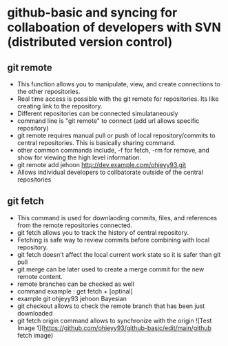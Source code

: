 # [](#header-1)github-basic and syncing for collaboation of developers with SVN (distributed version control)

## [](#header-2)git remote
  * This function allows you to manipulate, view, and create connections to the other repositories. 
  * Real time access is possible with the git remote for repositories. Its like creating link to the repository. 
  * Different repositories can be connected simulataneously
  * command line is "git remote" to connect (add url allows specific repository)
  * git remote requires manual pull or push of local repository/commits to central repositories. This is basically sharing command.
  * other common commands include, -f for fetch, -rm for remove, and show <NAME> for viewing the high level information. 
  * git remote add jehoon http://dev.example.com/ohjeyy93.git
  * Allows individual developers to collbatorate outside of the central repositories

## [](#header-2)git fetch
  * This command is used for downlaoding commits, files, and references from the remote repositories connected. 
  * git fetch allows you to track the history of central repository. 
  * Fetching is safe way to review commits before combining with local repository. 
  * git fetch doesn't affect the local current work state so it is safer than git pull
  * git merge can be later used to create a merge commit for the new remote content. 
  * remote branches can be checked as well
  * command example : get fetch <remote> + [optinal] <branch>
  * example git ohjeyy93 jehoon Bayesian
  * git checkout allows to check the remote branch that has been just downloaded
  * git fetch origin command allows to synchronize with the origin
  ![Test Image 1](https://github.com/ohjeyy93/github-basic/edit/main/github fetch image)
